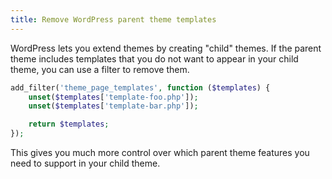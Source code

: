 ```yaml
---
title: Remove WordPress parent theme templates
---
```


WordPress lets you extend themes by creating "child" themes. If the parent theme includes templates that you do not want to appear in your child theme, you can use a filter to remove them.

~~~ php
add_filter('theme_page_templates', function ($templates) {
    unset($templates['template-foo.php']);
    unset($templates['template-bar.php']);

    return $templates;
});
~~~

This gives you much more control over which parent theme features you need to support in your child theme.
